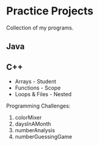 # Practice Projects
Collection of my programs.

## Java

## C++
- Arrays - Student
- Functions - Scope
- Loops & Files - Nested

Programming Challenges:
1. colorMixer
2. daysInAMonth
3. numberAnalysis
4. numberGuessingGame